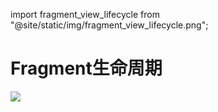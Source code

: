 import fragment_view_lifecycle from "@site/static/img/fragment_view_lifecycle.png";

# Fragment生命周期

<img src={fragment_view_lifecycle} width={500} />